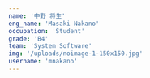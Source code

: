 ```yaml
---
name: '中野 将生'
eng_name: 'Masaki Nakano'
occupation: 'Student'
grade: 'B4'
team: 'System Software'
img: '/uploads/noimage-1-150x150.jpg'
username: 'mnakano'
---
```

